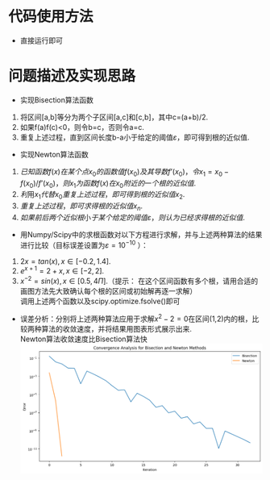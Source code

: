 # 代码使用方法
- 直接运行即可

# 问题描述及实现思路
- 实现Bisection算法函数
1. 将区间[a,b]等分为两个⼦区间[a,c]和[c,b]，其中c=(a+b)/2.
2. 如果f(a)f(c)<0，则令b=c，否则令a=c.
3. 重复上述过程，直到区间⻓度b-a⼩于给定的阈值$\varepsilon$，即可得到根的近似值.

- 实现Newton算法函数
1. $已知函数f(x)在某个点x_0的函数值f(x_0)及其导数f’(x_0)，令{x_1=x_0-f(x_0)/f’(x_0)}，则x_1为函数f(x)在x_0附近的⼀个根的近似值.$
2. $利⽤x_1代替x_0重复上述过程，即可得到根的近似值x_2.$
3. $重复上述过程，即可求得根的近似值x_n.$
4. $如果前后两个近似根⼩于某个给定的阈值\varepsilon，则认为已经求得根的近似值.$

- ⽤Numpy/Scipy中的求根函数对以下⽅程进⾏求解，并与上述两种算法的结果进⾏⽐较（⽬标误差设置为$\varepsilon=10^{-10}$ ）：
1. $2x=tan(x),x∈[-0.2,1.4].$
2. $e^{x+1}=2+x,x∈[-2,2].$
3. $x^{-2}=sin(x),x∈[0.5,4\Pi].$（提示： 在这个区间函数有多个根，请⽤合适的画图⽅法先⼤致确认每个根的区间或初始解再逐⼀求解）</br>
调用上述两个函数以及scipy.optimize.fsolve()即可

- 误差分析：分别将上述两种算法应⽤于求解${x^2-2=0}$在区间(1,2)内的根，⽐较两种算法的收敛速度，并将结果⽤图表形式展示出来.</br>
Newton算法收敛速度比Bisection算法快
![Alt text](image.png)


